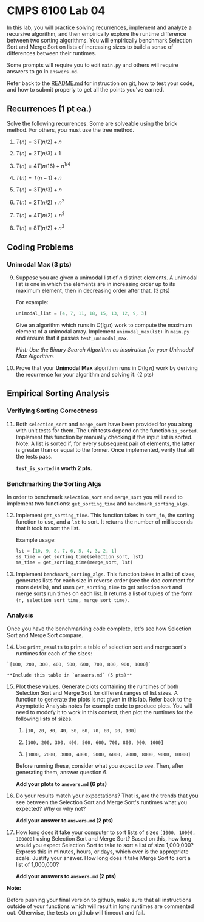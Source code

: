 # CMPS 6100  Lab 04

In this lab, you will practice solving recurrences, implement and analyze a recursive algorithm, and then empirically explore the runtime difference between two sorting algorithms. You will empirically benchmark Selection Sort and Merge Sort on lists of increasing sizes to build a sense of differences between their runtimes.

Some prompts will require you to edit `main.py` and others will require answers to go in `answers.md`.

Refer back to the [README.md](README.md) for instruction on git, how to test your code, and how to submit properly to get all the points you've earned.

## Recurrences (1 pt ea.)

Solve the following recurrences. Some are solveable using the brick method. For others, you must use the tree method.

1. $T(n) = 3T(n/2) + n$



2. $T(n) = 2T(n/3) + 1$



3. $T(n) = 4T(n/16) + n^{1/4}$



4. $T(n) = T(n-1) + n$



5. $T(n) = 3T(n/3) + n$



6. $T(n) = 2T(n/2) + n^2$



7. $T(n) = 4T(n/2) + n^2$



8. $T(n) = 8T(n/2) + n^2$



## Coding Problems

### Unimodal Max (3 pts)

9. Suppose you are given a unimodal list of $n$ distinct elements. A unimodal list is one in which the elements are in increasing order up to its maximum element, then in decreasing order after that. (3 pts)

    For example:

    ``` python
    unimodal_list = [4, 7, 11, 18, 15, 13, 12, 9, 3]
    ```

    Give an algorithm which runs in $O(\lg n)$ work to compute the maximum element of a unimodal array. Implement `unimodal_max(lst)` in `main.py` and ensure that it passes `test_unimodal_max`.

    *Hint: Use the Binary Search Algorithm as inspiration for your Unimodal Max Algorithm.*

10. Prove that your **Unimodal Max** algorithm runs in $O(\lg n)$ work by deriving the recurrence for your algorithm and solving it. (2 pts)

## Empirical Sorting Analysis

### Verifying Sorting Correctness

11. Both `selection_sort` and `merge_sort` have been provided for you along with unit tests for them. The unit tests depend on the function `is_sorted`. Implement this function by manually checking if the input list is sorted. Note: A list is sorted if, for every subsequent pair of elements, the latter is greater than or equal to the former. Once implemented, verify that all the tests pass.

    **`test_is_sorted` is worth 2 pts.**

### Benchmarking the Sorting Algs

In order to benchmark `selection_sort` and `merge_sort` you will need to implement two functions: `get_sorting_time` and `benchmark_sorting_algs`.

12. Implement `get_sorting_time`. This function takes in `sort_fn`, the sorting function to use, and a `lst` to sort. It returns the number of milliseconds that it took to sort the list.

    Example usage:

    ``` python
    lst = [10, 9, 8, 7, 6, 5, 4, 3, 2, 1]
    ss_time = get_sorting_time(selection_sort, lst)
    ms_time = get_sorting_time(merge_sort, lst)
    ```

13. Implement `benchmark_sorting_algs`. This function takes in a list of sizes, generates lists for each size in reverse order (see the doc comment for more details), and uses `get_sorting_time` to get selection sort and merge sorts run times on each list. It returns a list of tuples of the form `(n, selection_sort_time, merge_sort_time)`.

### Analysis

Once you have the benchmarking code complete, let's see how Selection Sort and Merge Sort compare.

14.  Use `print_results` to print a table of selection sort and merge sort's runtimes for each of the sizes: 

    `[100, 200, 300, 400, 500, 600, 700, 800, 900, 1000]`

    **Include this table in `answers.md` (5 pts)**

15. Plot these values. Generate plots containing the runtimes of both Selection Sort and Merge Sort for different ranges of list sizes. A function to generate the plots is not given in this lab. Refer back to the Asymptotic Analysis notes for example code to produce plots. You will need to modofy it to work in this context, then plot the runtimes for the following lists of sizes.

    1. `[10, 20, 30, 40, 50, 60, 70, 80, 90, 100]`

    2. `[100, 200, 300, 400, 500, 600, 700, 800, 900, 1000]`

    3. `[1000, 2000, 3000, 4000, 5000, 6000, 7000, 8000, 9000, 10000]`

    Before running these, consider what you expect to see. Then, after generating them, answer question 6.

    **Add your plots to `answers.md` (6 pts)**

16. Do your results match your expectations? That is, are the trends that you see between the Selection Sort and Merge Sort's runtimes what you expected? Why or why not?

    **Add your answer to `answers.md` (2 pts)**

17. How long does it take your computer to sort lists of sizes `[1000, 10000, 100000]` using Selection Sort and Merge Sort? Based on this, how long would you expect Selection Sort to take to sort a list of size 1,000,000? Express this in minutes, hours, or days, which ever is the appropriate scale. Justify your answer. How long does it take Merge Sort to sort a list of 1,000,000?

    **Add your answers to `answers.md` (2 pts)**

**Note:**

Before pushing your final version to github, make sure that all instructions outside of your functions which will result in long runtimes are commented out. Otherwise, the tests on github will timeout and fail.
